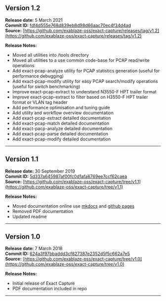 ## Version 1.2
**Release date:** 5 March 2021 </br>
**Commit ID:** [fdf4d555e768d839eb8d98d66aac70ec4f34d4ad](https://github.com/exablaze-oss/exact-capture/commit/fdf4d555e768d839eb8d98d66aac70ec4f34d4ad) </br>
**Source:** [https://github.com/exablaze-oss/exact-capture/releases/tag/v1.2](https://github.com/exablaze-oss/exact-capture/releases/tag/v1.2)

**Release Notes:**

* Moved all utilities into /tools directory
* Moved all utilities to a use common code-base for PCAP read/write operations
* Add exact-pcap-analyze utility for PCAP statistics generation (useful for performance debugging)
* Add exact-pcap-modify utility for easy PCAP search/modify operations (useful for switch benchmarking)
* Improve exact-pcap-extract to understand N3550-F HPT trailer format
* Improve exact-pcap-extract to filter based on H3550-F HPT trailer format or VLAN tag header
* Add performance optimisation and tuning guide
* Add utility and workflow overview documentation
* Add exact-pcap-extract detailed documentation
* Add exact-pcap-match detailed documentation
* Add exact-pacp-analyze detailed documentation
* Add exact-pcap-parse detailed documentation
* Add exact-pcap-modify detailed documentation

---------------------------------------

## Version 1.1
**Release date:** 30 September 2019 </br>
**Commit ID:** [5d337a645987af00fc0d1afa6769ee7ccf62caea](https://github.com/exablaze-oss/exact-capture/commit/5d337a645987af00fc0d1afa6769ee7ccf62caea) </br>
**Source:** [https://github.com/exablaze-oss/exact-capture/tree/v1.1](https://github.com/exablaze-oss/exact-capture/tree/v1.1)

**Release Notes:**

* Moved documentation online use [mkdocs](https://www.mkdocs.org/) and [github pages](https://pages.github.com/)
* Removed PDF documentation
* Updated readme

---------------------------------------

## Version 1.0
**Release date:** 7 March 2018 </br>
**Commit ID:**  [624a3f97bbaddd3cf827387e2352d5f5c662a7e5](https://github.com/exablaze-oss/exact-capture/commit/624a3f97bbaddd3cf827387e2352d5f5c662a7e5) </br>
**Source:** [https://github.com/exablaze-oss/exact-capture/tree/v1.0](https://github.com/exablaze-oss/exact-capture/tree/v1.0)

**Release Notes:**

* Initial release of Exact Capture
* PDF documentation included in repo

---------------------------------------

